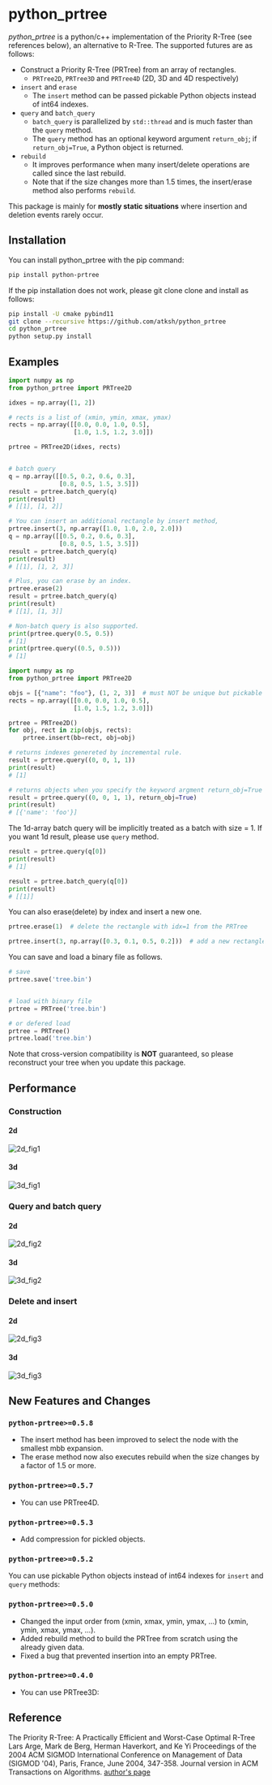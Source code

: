 # python_prtree

_python_prtree_ is a python/c++ implementation of the Priority R-Tree (see references below), an alternative to R-Tree. The supported futures are as follows:

- Construct a Priority R-Tree (PRTree) from an array of rectangles.
  - `PRTree2D`, `PRTree3D` and `PRTree4D` (2D, 3D and 4D respectively)
- `insert` and `erase`
  - The `insert` method can be passed pickable Python objects instead of int64 indexes.
- `query` and `batch_query`
  - `batch_query` is parallelized by `std::thread` and is much faster than the `query` method.
  - The `query` method has an optional keyword argument `return_obj`; if `return_obj=True`, a Python object is returned.
- `rebuild`
  - It improves performance when many insert/delete operations are called since the last rebuild.
  - Note that if the size changes more than 1.5 times, the insert/erase method also performs `rebuild`.

This package is mainly for **mostly static situations** where insertion and deletion events rarely occur.

## Installation

You can install python_prtree with the pip command:

```bash
pip install python-prtree
```

If the pip installation does not work, please git clone clone and install as follows:

```bash
pip install -U cmake pybind11
git clone --recursive https://github.com/atksh/python_prtree
cd python_prtree
python setup.py install
```

## Examples

```python
import numpy as np
from python_prtree import PRTree2D

idxes = np.array([1, 2])

# rects is a list of (xmin, ymin, xmax, ymax)
rects = np.array([[0.0, 0.0, 1.0, 0.5],
                  [1.0, 1.5, 1.2, 3.0]])

prtree = PRTree2D(idxes, rects)


# batch query
q = np.array([[0.5, 0.2, 0.6, 0.3],
              [0.8, 0.5, 1.5, 3.5]])
result = prtree.batch_query(q)
print(result)
# [[1], [1, 2]]

# You can insert an additional rectangle by insert method,
prtree.insert(3, np.array([1.0, 1.0, 2.0, 2.0]))
q = np.array([[0.5, 0.2, 0.6, 0.3],
              [0.8, 0.5, 1.5, 3.5]])
result = prtree.batch_query(q)
print(result)
# [[1], [1, 2, 3]]

# Plus, you can erase by an index.
prtree.erase(2)
result = prtree.batch_query(q)
print(result)
# [[1], [1, 3]]

# Non-batch query is also supported.
print(prtree.query(0.5, 0.5))
# [1]
print(prtree.query((0.5, 0.5)))
# [1]
```

```python
import numpy as np
from python_prtree import PRTree2D

objs = [{"name": "foo"}, (1, 2, 3)]  # must NOT be unique but pickable
rects = np.array([[0.0, 0.0, 1.0, 0.5],
                  [1.0, 1.5, 1.2, 3.0]])

prtree = PRTree2D()
for obj, rect in zip(objs, rects):
    prtree.insert(bb=rect, obj=obj)

# returns indexes genereted by incremental rule.
result = prtree.query((0, 0, 1, 1))
print(result)
# [1]

# returns objects when you specify the keyword argment return_obj=True
result = prtree.query((0, 0, 1, 1), return_obj=True)
print(result)
# [{'name': 'foo'}]
```

The 1d-array batch query will be implicitly treated as a batch with size = 1.
If you want 1d result, please use `query` method.

```python
result = prtree.query(q[0])
print(result)
# [1]

result = prtree.batch_query(q[0])
print(result)
# [[1]]
```

You can also erase(delete) by index and insert a new one.

```python
prtree.erase(1)  # delete the rectangle with idx=1 from the PRTree

prtree.insert(3, np.array([0.3, 0.1, 0.5, 0.2]))  # add a new rectangle to the PRTree
```

You can save and load a binary file as follows.

```python
# save
prtree.save('tree.bin')


# load with binary file
prtree = PRTree('tree.bin')

# or defered load
prtree = PRTree()
prtree.load('tree.bin')
```

Note that cross-version compatibility is **NOT** guaranteed, so please reconstruct your tree when you update this package.

## Performance

### Construction

#### 2d

![2d_fig1](https://raw.githubusercontent.com/atksh/python_prtree/master/docs/images/2d_fig1.png)

#### 3d

![3d_fig1](https://raw.githubusercontent.com/atksh/python_prtree/master/docs/images/3d_fig1.png)

### Query and batch query

#### 2d

![2d_fig2](https://raw.githubusercontent.com/atksh/python_prtree/master/docs/images/2d_fig2.png)

#### 3d

![3d_fig2](https://raw.githubusercontent.com/atksh/python_prtree/master/docs/images/3d_fig2.png)

### Delete and insert

#### 2d

![2d_fig3](https://raw.githubusercontent.com/atksh/python_prtree/master/docs/images/2d_fig3.png)

#### 3d

![3d_fig3](https://raw.githubusercontent.com/atksh/python_prtree/master/docs/images/3d_fig3.png)

## New Features and Changes

### `python-prtree>=0.5.8`

- The insert method has been improved to select the node with the smallest mbb expansion.
- The erase method now also executes rebuild when the size changes by a factor of 1.5 or more.

### `python-prtree>=0.5.7`

- You can use PRTree4D.

### `python-prtree>=0.5.3`

- Add compression for pickled objects.

### `python-prtree>=0.5.2`

You can use pickable Python objects instead of int64 indexes for `insert` and `query` methods:

### `python-prtree>=0.5.0`

- Changed the input order from (xmin, xmax, ymin, ymax, ...) to (xmin, ymin, xmax, ymax, ...).
- Added rebuild method to build the PRTree from scratch using the already given data.
- Fixed a bug that prevented insertion into an empty PRTree.

### `python-prtree>=0.4.0`

- You can use PRTree3D:

## Reference

The Priority R-Tree: A Practically Efficient and Worst-Case Optimal R-Tree
Lars Arge, Mark de Berg, Herman Haverkort, and Ke Yi
Proceedings of the 2004 ACM SIGMOD International Conference on Management of Data (SIGMOD '04), Paris, France, June 2004, 347-358. Journal version in ACM Transactions on Algorithms.
[author's page](https://www.cse.ust.hk/~yike/prtree/)
